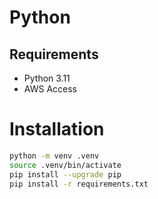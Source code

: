 # Python

## Requirements
+ Python 3.11
+ AWS Access

# Installation
```bash
python -m venv .venv
source .venv/bin/activate
pip install --upgrade pip
pip install -r requirements.txt
```
